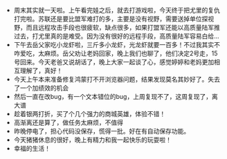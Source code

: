 * 周末其实就一天啦。上午看完娃之后，就去打游戏啦，今天终于把尤里的复仇打完啦。苏联还是要比盟军难打的多，主要是没有视野，需要送掉单位探视野，而且远程攻击手段也很疲软，缺点很多，如果打盟军还能以高质量陆军推过去，打尤里真的是难受。因为没有很好的远程手段，高质量陆军容易白给...
* 下午去岳父家吃小龙虾啦，三斤多小龙虾，光龙虾就要一百多！不过我其实不咋爱吃，太麻烦。岳父劝让老妈回家，晚上我们也聊了，他们决定2号走，15号回来。今天老爸又说胡话了，晚上大家一起谈了心，感觉婷婷和老妈更加相互理解了，真好！
* 今天上午本来准备修复鸿蒙打不开浏览器问题，结果发现莫名其妙好了。失去了一个加绩效的机会
* 然后一直在改bug，有一个文本错位的bug，上周复现不了，这周复现了，离大谱
* 趁着银两打折，买了个几个强力的商城英雄，体验不错！
* 高渐离还是算了，做任务太麻烦，不值得
* 昨晚停电了，担心代码没保存，慌得一批。好在有自动保存功能。
* 今天猪猪休息的很好，晚上有精力和我一起快乐的玩耍啦！
* 幸福的生活！